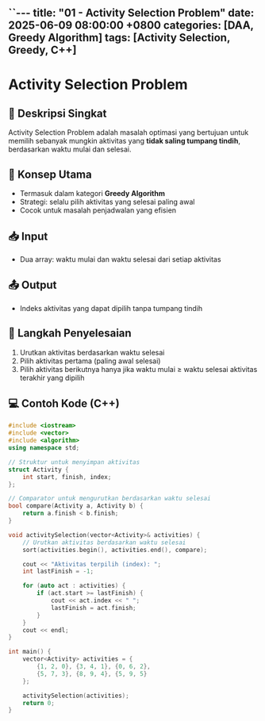 ``---
title: "01 - Activity Selection Problem"
date: 2025-06-09 08:00:00 +0800
categories: [DAA, Greedy Algorithm]
tags: [Activity Selection, Greedy, C++]
---

# Activity Selection Problem

## 📌 Deskripsi Singkat
Activity Selection Problem adalah masalah optimasi yang bertujuan untuk memilih sebanyak mungkin aktivitas yang **tidak saling tumpang tindih**, berdasarkan waktu mulai dan selesai.

## 🧠 Konsep Utama
- Termasuk dalam kategori **Greedy Algorithm**
- Strategi: selalu pilih aktivitas yang selesai paling awal
- Cocok untuk masalah penjadwalan yang efisien

## 📥 Input
- Dua array: waktu mulai dan waktu selesai dari setiap aktivitas

## 📤 Output
- Indeks aktivitas yang dapat dipilih tanpa tumpang tindih

## 🧮 Langkah Penyelesaian
1. Urutkan aktivitas berdasarkan waktu selesai
2. Pilih aktivitas pertama (paling awal selesai)
3. Pilih aktivitas berikutnya hanya jika waktu mulai ≥ waktu selesai aktivitas terakhir yang dipilih

## 💻 Contoh Kode (C++)

```cpp
#include <iostream>
#include <vector>
#include <algorithm>
using namespace std;

// Struktur untuk menyimpan aktivitas
struct Activity {
    int start, finish, index;
};

// Comparator untuk mengurutkan berdasarkan waktu selesai
bool compare(Activity a, Activity b) {
    return a.finish < b.finish;
}

void activitySelection(vector<Activity>& activities) {
    // Urutkan aktivitas berdasarkan waktu selesai
    sort(activities.begin(), activities.end(), compare);

    cout << "Aktivitas terpilih (index): ";
    int lastFinish = -1;

    for (auto act : activities) {
        if (act.start >= lastFinish) {
            cout << act.index << " ";
            lastFinish = act.finish;
        }
    }
    cout << endl;
}

int main() {
    vector<Activity> activities = {
        {1, 2, 0}, {3, 4, 1}, {0, 6, 2},
        {5, 7, 3}, {8, 9, 4}, {5, 9, 5}
    };

    activitySelection(activities);
    return 0;
}
```